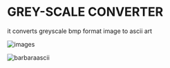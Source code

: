# GREY-SCALE CONVERTER 
it converts greyscale bmp format image to ascii art


![images](https://github.com/user-attachments/assets/7d6ffdc3-2027-4706-9df1-4e95aa42391c)


![barbaraascii](https://github.com/user-attachments/assets/3cdf2fbc-94cd-4c1a-99cf-e4fbd1ad2410)
